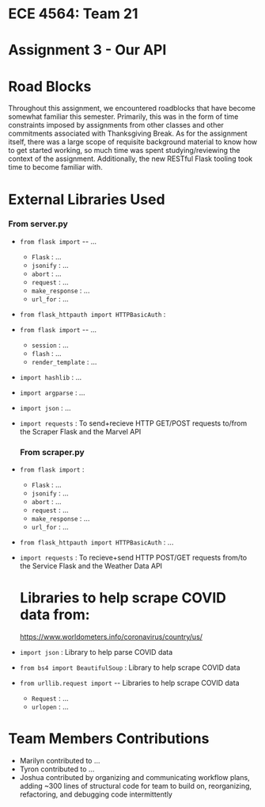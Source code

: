 # ECE 4564: Team 21
# Assignment 3 - Our API

# Road Blocks 

Throughout this assignment, we encountered roadblocks that have become somewhat familiar this semester. Primarily, this was in the form of time constraints imposed by assignments from other classes and other commitments associated with Thanksgiving Break. As for the assignment itself, there was a large scope of requisite background material to know how to get started working, so much time was spent studying/reviewing the context of the assignment. Additionally, the new RESTful Flask tooling took time to become familiar with.

# External Libraries Used
  ### From server.py
- `from flask import` -- ...
  - `Flask` : ...
  - `jsonify` : ...
  - `abort` : ...
  - `request` : ...
  - `make_response` : ...
  - `url_for` : ...

- `from flask_httpauth import HTTPBasicAuth` :

- `from flask import` -- ...
  - `session` : ...
  - `flash` : ...
  - `render_template` : ...

- `import hashlib` : ...
- `import argparse` : ...
- `import json` : ...
- `import requests` : To send+recieve HTTP GET/POST requests to/from the Scraper Flask and the Marvel API

  ### From scraper.py
- `from flask import` :
  - `Flask` : ...
  - `jsonify` : ...
  - `abort` : ...
  - `request` : ...
  - `make_response` : ...
  - `url_for` : ...
  
- `from flask_httpauth import HTTPBasicAuth` : ...
- `import requests` :  To recieve+send HTTP POST/GET requests from/to the Service Flask and the Weather Data API

  # Libraries to help scrape COVID data from:
    https://www.worldometers.info/coronavirus/country/us/
    
- `import json` : Library to help parse COVID data
- `from bs4 import BeautifulSoup` : Library to help scrape COVID data
- `from urllib.request import` -- Libraries to help scrape COVID data
  - `Request` : ...
  - `urlopen` : ...

# Team Members Contributions
- Marilyn contributed to ...
- Tyron contributed to ...
- Joshua contributed by organizing and communicating workflow plans, adding ~300 lines of structural code for team to build on, reorganizing, refactoring, and debugging code intermittently
